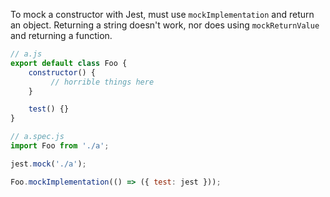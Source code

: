 To mock a constructor with Jest, must use `mockImplementation` and return an object. Returning a string doesn't work, nor does using `mockReturnValue` and returning a function.

```javascript
// a.js
export default class Foo {
    constructor() {
         // horrible things here 
    }

    test() {}
}

// a.spec.js
import Foo from './a';

jest.mock('./a');

Foo.mockImplementation(() => ({ test: jest }));

```

